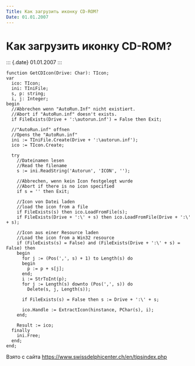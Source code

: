 ```yaml
---
Title: Как загрузить иконку CD-ROM?
Date: 01.01.2007
---
```



Как загрузить иконку CD-ROM?
============================

::: {.date}
01.01.2007
:::

    function GetCDIcon(Drive: Char): TIcon; 
    var 
      ico: TIcon; 
      ini: TIniFile; 
      s, p: string; 
      i, j: Integer; 
    begin 
      //Abbrechen wenn "AutoRun.Inf" nicht existiert. 
      //Abort if "AutoRun.inf" doesn't exists. 
      if FileExists(Drive + ':\autorun.inf') = False then Exit; 
     
      //"AutoRun.inf" offnen 
      //Opens the "AutoRun.inf" 
      ini := TIniFile.Create(Drive + ':\autorun.inf'); 
      ico := TIcon.Create; 
     
      try 
        //Dateinamen lesen 
        //Read the filename 
        s := ini.ReadString('Autorun', 'ICON', ''); 
     
        //Abbrechen, wenn kein Icon festgelegt wurde 
        //Abort if there is no icon specified 
        if s = '' then Exit; 
     
        //Icon von Datei laden 
        //load the icon from a file 
        if FileExists(s) then ico.LoadFromFile(s); 
        if FileExists(Drive + ':\' + s) then ico.LoadFromFile(Drive + ':\' + s); 
     
        //Icon aus einer Resource laden 
        //Load the icon from a Win32 resource 
        if (FileExists(s) = False) and (FileExists(Drive + ':\' + s) = False) then  
        begin 
          for j := (Pos(',', s) + 1) to Length(s) do  
          begin 
            p := p + s[j]; 
          end; 
          i := StrToInt(p); 
          for j := Length(s) downto (Pos(',', s)) do 
            Delete(s, j, Length(s)); 
     
          if FileExists(s) = False then s := Drive + ':\' + s; 
     
          ico.Handle := ExtractIcon(hinstance, PChar(s), i); 
        end; 
     
        Result := ico; 
      finally 
        ini.Free; 
      end; 
    end; 

Взято с сайта <https://www.swissdelphicenter.ch/en/tipsindex.php>
